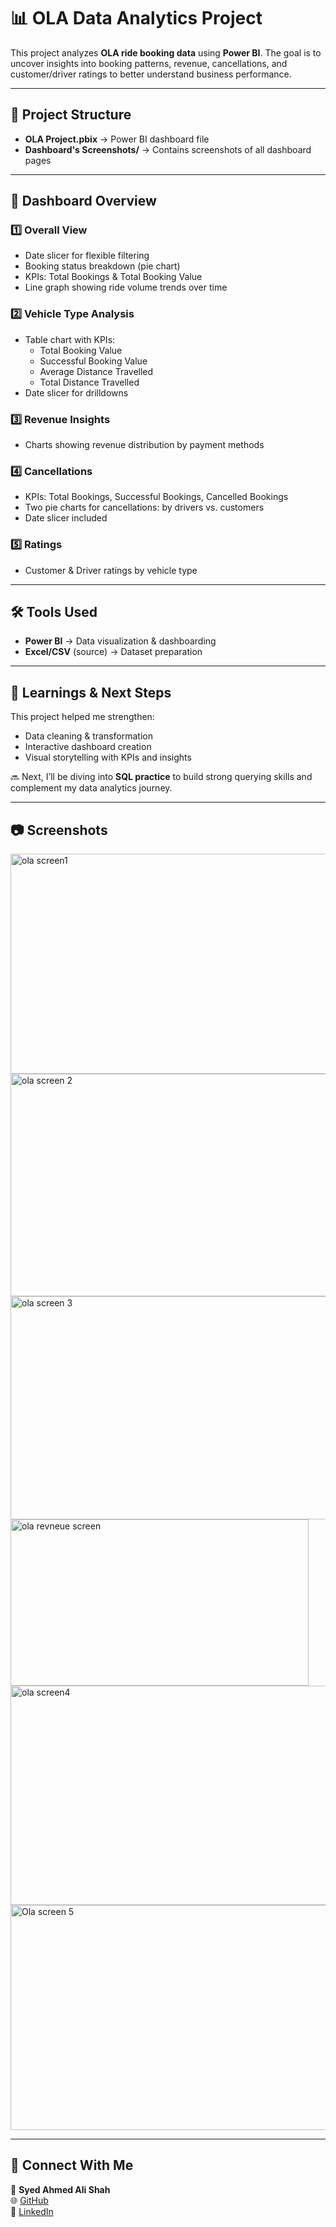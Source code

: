 # 📊 OLA Data Analytics Project  

This project analyzes **OLA ride booking data** using **Power BI**. The goal is to uncover insights into booking patterns, revenue, cancellations, and customer/driver ratings to better understand business performance.  

---

## 📂 Project Structure  
- **OLA Project.pbix** → Power BI dashboard file  
- **Dashboard's Screenshots/** → Contains screenshots of all dashboard pages  

---

## 📸 Dashboard Overview  

### 1️⃣ Overall View  
- Date slicer for flexible filtering  
- Booking status breakdown (pie chart)  
- KPIs: Total Bookings & Total Booking Value  
- Line graph showing ride volume trends over time  

### 2️⃣ Vehicle Type Analysis  
- Table chart with KPIs:  
  - Total Booking Value  
  - Successful Booking Value  
  - Average Distance Travelled  
  - Total Distance Travelled  
- Date slicer for drilldowns  

### 3️⃣ Revenue Insights  
- Charts showing revenue distribution by payment methods  

### 4️⃣ Cancellations  
- KPIs: Total Bookings, Successful Bookings, Cancelled Bookings  
- Two pie charts for cancellations: by drivers vs. customers  
- Date slicer included  

### 5️⃣ Ratings  
- Customer & Driver ratings by vehicle type  

---

## 🛠️ Tools Used  
- **Power BI** → Data visualization & dashboarding  
- **Excel/CSV** (source) → Dataset preparation  

---

## 🚀 Learnings & Next Steps  
This project helped me strengthen:  
- Data cleaning & transformation  
- Interactive dashboard creation  
- Visual storytelling with KPIs and insights  

🔜 Next, I’ll be diving into **SQL practice** to build strong querying skills and complement my data analytics journey.  

---

## 📷 Screenshots  
<img width="642" height="352" alt="ola screen1" src="https://github.com/user-attachments/assets/9718573b-3500-40b0-be44-3b2b115a6ca0" />
<img width="642" height="356" alt="ola screen 2" src="https://github.com/user-attachments/assets/e83ce36c-feca-4864-b16c-5bc60c16aa01" />
<img width="642" height="357" alt="ola screen 3" src="https://github.com/user-attachments/assets/8b3fc9f6-d99e-4341-a7c2-21cbcd362a61" />
<img width="477" height="266" alt="ola revneue screen" src="https://github.com/user-attachments/assets/dd78a61f-5e58-4c05-9e7e-162e7cb7e43e" />
<img width="637" height="351" alt="ola screen4 " src="https://github.com/user-attachments/assets/b6960af3-ff9c-446d-b4c2-ea184810c95e" />
<img width="643" height="360" alt="Ola screen 5" src="https://github.com/user-attachments/assets/351704bf-aee0-4532-b6f1-b96be136c3d5" />



---

## 🔗 Connect With Me  
👤 **Syed Ahmed Ali Shah**  
🌐 [GitHub](https://github.com/Shahjee10)  
💼 [LinkedIn](https://www.linkedin.com/in/syed-ahmed-ali-shah-101168307/)  
